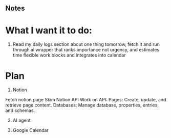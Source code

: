 ## Notes

# What I want it to do:

1. Read my daily logs section about one thing tomorrow, fetch it and run through ai wrapper that ranks importance not urgency, and estimates time flexible work blocks
and integrates into calendar    



# Plan

1. Notion

 Fetch notion page
 Skim Notion API
 Work on API:
 Pages: Create, update, and retrieve page content.
Databases: Manage database, properties, entries, and schemas.


2. AI agent


3. Google Calendar 
